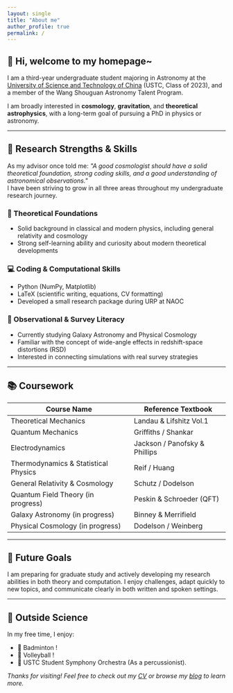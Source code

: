 ```yaml
---
layout: single
title: "About me"
author_profile: true
permalink: /
---
```


## 👋 Hi, welcome to my homepage~

I am a third-year undergraduate student majoring in Astronomy at the [University of Science and Technology of China](https://en.ustc.edu.cn/) (USTC, Class of 2023),  and a member of the Wang Shouguan Astronomy Talent Program.

I am broadly interested in **cosmology**, **gravitation**, and **theoretical astrophysics**, with a long-term goal of pursuing a PhD in physics or astronomy.

<!-- I have participated in the [Undergraduate Research Program (URP)](https://www.nao.cas.cn/yjsjy/bsrc/urp/) at the National Astronomical Observatories of China (NAOC), where I studied fundamental cosmology, linear perturbation theory, and large-scale simulations. This research produced a detailed report and a simple Python package for visualization and analysis. -->

---

## 🧠 Research Strengths & Skills

As my advisor once told me: *"A good cosmologist should have a solid theoretical foundation, strong coding skills, and a good understanding of astronomical observations."*  
I have been striving to grow in all three areas throughout my undergraduate research journey.

### 📘 Theoretical Foundations

- Solid background in classical and modern physics, including general relativity and cosmology
- Strong self-learning ability and curiosity about modern theoretical developments

### 💻 Coding & Computational Skills

- Python (NumPy, Matplotlib)
- LaTeX (scientific writing, equations, CV formatting)
- Developed a small research package during URP at NAOC

### 🔭 Observational & Survey Literacy

- Currently studying Galaxy Astronomy and Physical Cosmology
- Familiar with the concept of wide-angle effects in redshift-space distortions (RSD)
- Interested in connecting simulations with real survey strategies

---

## 📚 Coursework

| Course Name                      | Reference Textbook                                   |
|----------------------------------|-------------------------------------------------------|
| Theoretical Mechanics            | Landau & Lifshitz Vol.1                              |
| Quantum Mechanics                | Griffiths / Shankar                                  |
| Electrodynamics                  | Jackson / Panofsky & Phillips                        |
| Thermodynamics & Statistical Physics | Reif / Huang                                   |
| General Relativity & Cosmology  | Schutz / Dodelson                                    |
| Quantum Field Theory (in progress) | Peskin & Schroeder (QFT)                         |
| Galaxy Astronomy (in progress)  | Binney & Merrifield                                  |
| Physical Cosmology (in progress)| Dodelson / Weinberg                                  |

---

## 🎯 Future Goals

I am preparing for graduate study and actively developing my research abilities in both theory and computation. I enjoy challenges, adapt quickly to new topics, and communicate clearly in both written and spoken settings.

---

## 🎻 Outside Science

In my free time, I enjoy:
- 🏸 Badminton !
- 🏐 Volleyball !
- 🎵 USTC Student Symphony Orchestra (As a percussionist).

*Thanks for visiting! Feel free to check out my [CV](/cv/) or browse my [blog](/blog/) to learn more.*